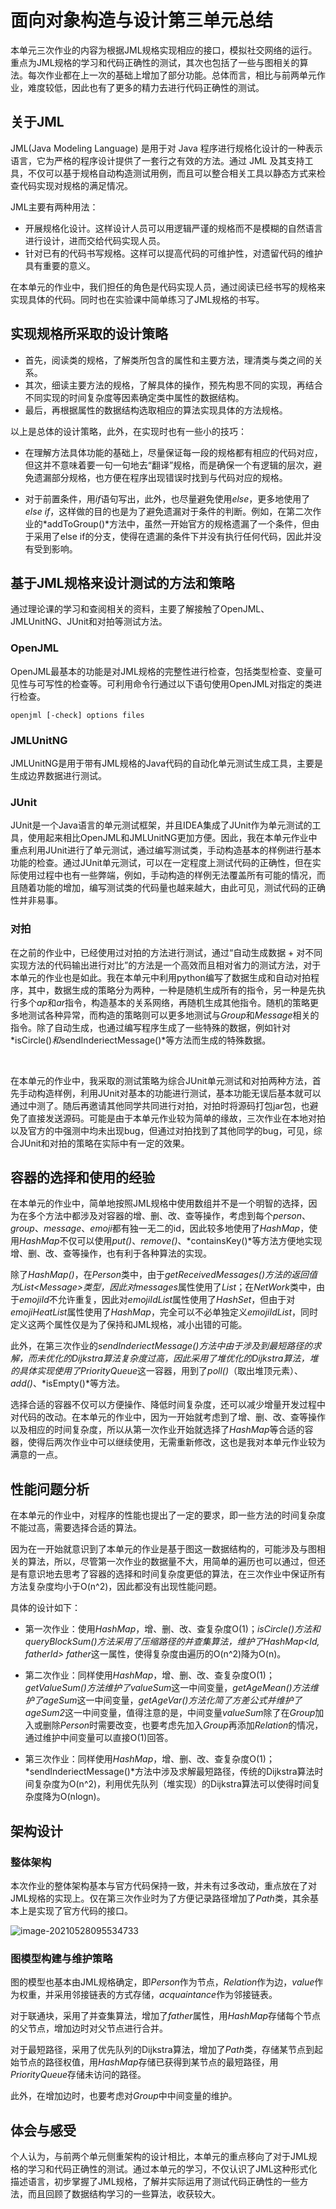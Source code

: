 # 面向对象构造与设计第三单元总结

本单元三次作业的内容为根据JML规格实现相应的接口，模拟社交网络的运行。重点为JML规格的学习和代码正确性的测试，其次也包括了一些与图相关的算法。每次作业都在上一次的基础上增加了部分功能。总体而言，相比与前两单元作业，难度较低，因此也有了更多的精力去进行代码正确性的测试。

## 关于JML

JML(Java Modeling Language) 是用于对 Java 程序进行规格化设计的一种表示语言，它为严格的程序设计提供了一套行之有效的方法。通过 JML 及其支持工具，不仅可以基于规格自动构造测试用例，而且可以整合相关工具以静态方式来检查代码实现对规格的满足情况。

JML主要有两种用法：

- 开展规格化设计。这样设计人员可以用逻辑严谨的规格而不是模糊的自然语言进行设计，进而交给代码实现人员。
- 针对已有的代码书写规格。这样可以提高代码的可维护性，对遗留代码的维护具有重要的意义。

在本单元的作业中，我们担任的角色是代码实现人员，通过阅读已经书写的规格来实现具体的代码。同时也在实验课中简单练习了JML规格的书写。

## 实现规格所采取的设计策略

- 首先，阅读类的规格，了解类所包含的属性和主要方法，理清类与类之间的关系。
- 其次，细读主要方法的规格，了解具体的操作，预先构思不同的实现，再结合不同实现的时间复杂度等因素确定类中属性的数据结构。
- 最后，再根据属性的数据结构选取相应的算法实现具体的方法规格。

以上是总体的设计策略，此外，在实现时也有一些小的技巧：

- 在理解方法具体功能的基础上，尽量保证每一段的规格都有相应的代码对应，但这并不意味着要一句一句地去“翻译”规格，而是确保一个有逻辑的层次，避免遗漏部分规格，也方便在程序出现错误时找到与代码对应的规格。

- 对于前置条件，用*if*语句写出，此外，也尽量避免使用*else*，更多地使用了*else if*，这样做的目的也是为了避免遗漏对于条件的判断。例如，在第二次作业的*addToGroup()*方法中，虽然一开始官方的规格遗漏了一个条件，但由于采用了else if的分支，使得在遗漏的条件下并没有执行任何代码，因此并没有受到影响。

  

## 基于JML规格来设计测试的方法和策略

通过理论课的学习和查阅相关的资料，主要了解接触了OpenJML、JMLUnitNG、JUnit和对拍等测试方法。

### OpenJML

OpenJML最基本的功能是对JML规格的完整性进行检查，包括类型检查、变量可见性与可写性的检查等。可利用命令行通过以下语句使用OpenJML对指定的类进行检查。

```
openjml [-check] options files
```

### JMLUnitNG

JMLUnitNG是用于带有JML规格的Java代码的自动化单元测试生成工具，主要是生成边界数据进行测试。

### JUnit

JUnit是一个Java语言的单元测试框架，并且IDEA集成了JUnit作为单元测试的工具，使用起来相比OpenJML和JMLUnitNG更加方便。因此，我在本单元作业中重点利用JUnit进行了单元测试，通过编写测试类，手动构造基本的样例进行基本功能的检查。通过JUnit单元测试，可以在一定程度上测试代码的正确性，但在实际使用过程中也有一些弊端，例如，手动构造的样例无法覆盖所有可能的情况，而且随着功能的增加，编写测试类的代码量也越来越大，由此可见，测试代码的正确性并非易事。

### 对拍

在之前的作业中，已经使用过对拍的方法进行测试，通过“自动生成数据 + 对不同实现方法的代码输出进行对比”的方法是一个高效而且相对省力的测试方法，对于本单元的作业也是如此。我在本单元中利用python编写了数据生成和自动对拍程序，其中，数据生成的策略分为两种，一种是随机生成所有的指令，另一种是先执行多个*ap*和*ar*指令，构造基本的关系网络，再随机生成其他指令。随机的策略更多地测试各种异常，而构造的策略则可以更多地测试与*Group*和*Message*相关的指令。除了自动生成，也通过编写程序生成了一些特殊的数据，例如针对*isCircle()*和*sendInderiectMessage()*等方法而生成的特殊数据。

<br>

在本单元的作业中，我采取的测试策略为综合JUnit单元测试和对拍两种方法，首先手动构造样例，利用JUnit对基本的功能进行测试，基本功能无误后基本就可以通过中测了。随后再邀请其他同学共同进行对拍，对拍时将源码打包jar包，也避免了直接发送源码。可能是由于本单元作业较为简单的缘故，三次作业在本地对拍以及官方的中强测中均未出现bug，但通过对拍找到了其他同学的bug，可见，综合JUnit和对拍的策略在实际中有一定的效果。

## 容器的选择和使用的经验

在本单元的作业中，简单地按照JML规格中使用数组并不是一个明智的选择，因为在多个方法中都涉及对容器的增、删、改、查等操作，考虑到每个*person*、*group*、*message*、*emoji*都有独一无二的id，因此较多地使用了*HashMap*，使用*HashMap*不仅可以使用*put()*、*remove()*、*containsKey()*等方法方便地实现增、删、改、查等操作，也有利于各种算法的实现。

除了*HashMap()*，在*Person*类中，由于*getReceivedMessages()*方法的返回值为*List\<Message\>*类型，因此对*messages*属性使用了*List*；在*NetWork*类中，由于*emojiId*不允许重复，因此对*emojiIdList*属性使用了*HashSet*，但由于对*emojiHeatList*属性使用了*HashMap*，完全可以不必单独定义*emojiIdList*，同时定义这两个属性仅是为了保持和JML规格，减小出错的可能。

此外，在第三次作业的*sendInderiectMessage()*方法中由于涉及到最短路径的求解，而未优化的Dijkstra算法复杂度过高，因此采用了堆优化的Dijkstra算法，堆的具体实现使用了*PriorityQueue*这一容器，用到了*poll()*（取出堆顶元素）、*add()*、*isEmpty()*等方法。

选择合适的容器不仅可以方便操作、降低时间复杂度，还可以减少增量开发过程中对代码的改动。在本单元的作业中，因为一开始就考虑到了增、删、改、查等操作以及相应的时间复杂度，所以从第一次作业开始就选择了*HashMap*等合适的容器，使得后两次作业中可以继续使用，无需重新修改，这也是我对本单元作业较为满意的一点。

## 性能问题分析

在本单元的作业中，对程序的性能也提出了一定的要求，即一些方法的时间复杂度不能过高，需要选择合适的算法。

因为在一开始就意识到了本单元的作业是基于图这一数据结构的，可能涉及与图相关的算法，所以，尽管第一次作业的数据量不大，用简单的遍历也可以通过，但还是有意识地去思考了容器的选择和时间复杂度更低的算法，在三次作业中保证所有方法复杂度均小于O(n^2)，因此都没有出现性能问题。

具体的设计如下：

- 第一次作业：使用*HashMap*，增、删、改、查复杂度O(1)；*isCircle()*方法和*queryBlockSum()*方法采用了压缩路径的并查集算法，维护了*HashMap<Id, fatherId> father*这一属性，使得复杂度由遍历的O(n^2)降为O(n)。

- 第二次作业：同样使用*HashMap*，增、删、改、查复杂度O(1)；*getValueSum()*方法维护了*valueSum*这一中间变量，*getAgeMean()*方法维护了*ageSum*这一中间变量，*getAgeVar()*方法化简了方差公式并维护了*ageSum2*这一中间变量，值得注意的是，中间变量*valueSum*除了在*Group*加入或删除*Person*时需要改变，也要考虑先加入*Group*再添加*Relation*的情况，通过维护中间变量可以直接O(1)回答。

- 第三次作业：同样使用*HashMap*，增、删、改、查复杂度O(1)；*sendInderiectMessage()*方法中涉及求解最短路径，传统的Dijkstra算法时间复杂度为O(n^2)，利用优先队列（堆实现）的Dijkstra算法可以使得时间复杂度降为O(nlogn)。


## 架构设计

### 整体架构

本次作业的整体架构基本与官方代码保持一致，并未有过多改动，重点放在了对JML规格的实现上。仅在第三次作业时为了方便记录路径增加了*Path*类，其余基本上是实现了官方代码的接口。

![image-20210528095534733](C:\Users\lenovo\AppData\Roaming\Typora\typora-user-images\image-20210528095534733.png)



### 图模型构建与维护策略

图的模型也基本由JML规格确定，即*Person*作为节点，*Relation*作为边，*value*作为权重，并采用邻接链表的方式存储，*acquaintance*作为邻接链表。

对于联通块，采用了并查集算法，增加了*father*属性，用*HashMap*存储每个节点的父节点，增加边时对父节点进行合并。

对于最短路径，采用了优先队列的Dijkstra算法，增加了*Path*类，存储某节点到起始节点的路径权值，用*HashMap*存储已获得到某节点的最短路径，用*PriorityQueue*存储未访问的路径。

此外，在增加边时，也要考虑对*Group*中中间变量的维护。

## 体会与感受

个人认为，与前两个单元侧重架构的设计相比，本单元的重点移向了对于JML规格的学习和代码正确性的测试。通过本单元的学习，不仅认识了JML这种形式化描述语言，初步掌握了JML规格，了解并实际运用了测试代码正确性的一些方法，而且回顾了数据结构学习的一些算法，收获较大。













